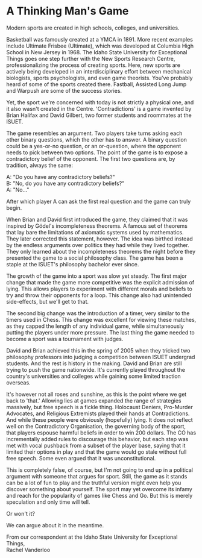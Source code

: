 # A Thinking Man's Game

Modern sports are created in high schools, colleges, and universities.

Basketball was famously created at a YMCA in 1891.
More recent examples include Ultimate Frisbee (Ultimate), which was developed at Columbia High School in New Jersey in 1968. 
The Idaho State University for Exceptional Things goes one step further with the New Sports Research Centre, professionalizing the process of creating sports.
Here, new sports are actively being developed in an interdisciplinary effort between mechanical biologists, sports psychologists, and even game theorists.
You've probably heard of some of the sports created there.
Fastball, Assisted Long Jump and Warpush are some of the success stories.

Yet, the sport we're concerned with today is not strictly a physical one, and it also wasn't created in the Centre.
'Contradictions' is a game invented by Brian Halifax and David Gilbert, two former students and roommates at the ISUET.

The game resembles an argument. 
Two players take turns asking each other binary questions, which the other has to answer.
A binary question could be a yes-or-no question, or an or-question, where the opponent needs to pick between two options.
The point of the game is to expose a contradictory belief of the opponent.
The first two questions are, by tradition, always the same:

A: "Do you have any contradictory beliefs?"  
B: "No, do you have any contradictory beliefs?"  
A: "No..."  

After which player A can ask the first real question and the game can truly begin.
 
When Brian and David first introduced the game, they claimed that it was inspired by Gödel's incompleteness theorems.
A famous set of theorems that lay bare the limitations of axiomatic systems used by mathematics.
They later corrected this statement, however.
The idea was birthed instead by the endless arguments over politics they had while they lived together.
They only learned about the incompleteness theorems the night before they presented the game to a social philosophy class.
The game has been a staple at the ISUET's philosophy bachelor ever since.

The growth of the game into a sport was slow yet steady.
The first major change that made the game more competitive was the explicit admission of lying.
This allows players to experiment with different morals and beliefs to try and throw their opponents for a loop.
This change also had unintended side-effects, but we'll get to that.

The second big change was the introduction of a timer, very similar to the timers used in Chess.
This change was excellent for viewing these matches, as they capped the length of any individual game, while simultaneously putting the players under more pressure.
The last thing the game needed to become a sport was a tournament with judges.

David and Brian achieved this in the spring of 2005 when they tricked two philosophy professors into judging a competition between ISUET undergrad students.
And the rest is history in the making.
David and Brian are still trying to push the game nationwide.
It's currently played throughout the country's universities and colleges while gaining some limited traction overseas.

It's however not all roses and sunshine, as this is the point where we get back to 'that.'
Allowing lies at games expanded the range of strategies massively, but free speech is a fickle thing.
Holocaust Deniers, Pro-Murder Advocates, and Religious Extremists played their hands at Contradictions.
And while these people were obviously (hopefully) lying.
It does not reflect well on the Contradictory Organisation, the governing body of the sport, that players espouse harmful beliefs in order to win 200 dollars.
The CO has incrementally added rules to discourage this behavior, but each step was met with vocal pushback from a subset of the player base, saying that it limited their options in play and that the game would go stale without full free speech.
Some even argued that it was unconstitutional.

This is completely false, of course, but I'm not going to end up in a political argument with someone that argues for sport.
Still, the game as it stands can be a lot of fun to play and the truthful version might even help you discover something about yourself.
The sport may yet overcome its infamy and reach for the popularity of games like Chess and Go.
But this is merely speculation and only time will tell.

Or won't it?

We can argue about it in the meantime.

From our correspondent at the Idaho State University for Exceptional Things,  
Rachel Vanderloo

